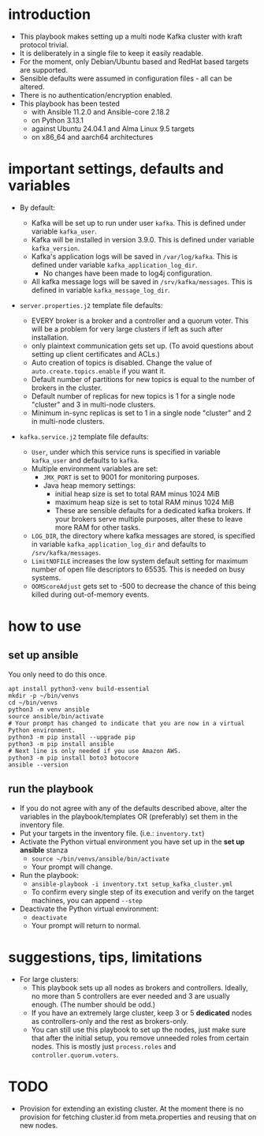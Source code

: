 # introduction

* This playbook makes setting up a multi node Kafka cluster with kraft protocol trivial. 
* It is deliberately in a single file to keep it easily readable.
* For the moment, only Debian/Ubuntu based and RedHat based targets are supported. 
* Sensible defaults were assumed in configuration files - all can be altered. 
* There is no authentication/encryption enabled.
* This playbook has been tested 
    * with Ansible 11.2.0 and Ansible-core 2.18.2
    * on Python 3.13.1 
    * against Ubuntu 24.04.1 and Alma Linux 9.5 targets
    * on x86_64 and aarch64 architectures

# important settings, defaults and variables

* By default:
    * Kafka will be set up to run under user `kafka`. This is defined under variable `kafka_user`.
    * Kafka will be installed in version 3.9.0. This is defined under variable `kafka_version`.
    * Kafka's application logs will be saved in `/var/log/kafka`. This is defined under variable `kafka_application_log_dir`.
        * No changes have been made to log4j configuration.
    * All kafka message logs will be saved in `/srv/kafka/messages`. This is defined in variable `kafka_message_log_dir`.

* `server.properties.j2` template file defaults:
    * EVERY broker is a broker and a controller and a quorum voter. This will be a problem for very large clusters if left as such after installation.
    * only plaintext communication gets set up. (To avoid questions about setting up client certificates and ACLs.)
    * Auto creation of topics is disabled. Change the value of `auto.create.topics.enable` if you want it.
    * Default number of partitions for new topics is equal to the number of brokers in the cluster. 
    * Default number of replicas for new topics is 1 for a single node "cluster" and 3 in multi-node clusters. 
    * Minimum in-sync replicas is set to 1 in a single node "cluster" and 2 in multi-node clusters. 

* `kafka.service.j2` template file defaults:
    * `User`, under which this service runs is specified in variable `kafka_user` and defaults to `kafka`.
    * Multiple environment variables are set:
        * `JMX_PORT` is set to 9001 for monitoring purposes.
        * Java heap memory settings:
            * initial heap size is set to total RAM minus 1024 MiB
            * maximum heap size is set to total RAM minus 1024 MiB
            * These are sensible defaults for a dedicated kafka brokers. If your brokers serve multiple purposes, alter these to leave more RAM for other tasks.
    * `LOG_DIR`, the directory where kafka messages are stored, is specified in variable `kafka_application_log_dir` and defaults to `/srv/kafka/messages`.
    * `LimitNOFILE` increases the low system default setting for maximum number of open file descriptors to 65535. This is needed on busy systems. 
    * `OOMScoreAdjust` gets set to -500 to decrease the chance of this being killed during out-of-memory events. 

# how to use

## set up ansible

You only need to do this once.

```
apt install python3-venv build-essential
mkdir -p ~/bin/venvs
cd ~/bin/venvs
python3 -m venv ansible
source ansible/bin/activate
# Your prompt has changed to indicate that you are now in a virtual Python environment.
python3 -m pip install --upgrade pip
python3 -m pip install ansible
# Next line is only needed if you use Amazon AWS.
python3 -m pip install boto3 botocore
ansible --version
```

## run the playbook

* If you do not agree with any of the defaults described above, alter the variables in the playbook/templates OR (preferably) set them in the inventory file.
* Put your targets in the inventory file. (i.e.: `inventory.txt`)
* Activate the Python virtual environment you have set up in the **set up ansible** stanza
    * `source ~/bin/venvs/ansible/bin/activate`
    * Your prompt will change.
* Run the playbook:
    * `ansible-playbook -i inventory.txt setup_kafka_cluster.yml`
    * To confirm every single step of its execution and verify on the target machines, you can append `--step`
* Deactivate the Python virtual environment:
    * `deactivate`
    * Your prompt will return to normal.

# suggestions, tips, limitations

* For large clusters:
    * This playbook sets up all nodes as brokers and controllers. Ideally, no more than 5 controllers are ever needed and 3 are usually enough. (The number should be odd.)
    * If you have an extremely large cluster, keep 3 or 5 **dedicated** nodes as controllers-only and the rest as brokers-only.
    * You can still use this playbook to set up the nodes, just make sure that after the initial setup, you remove unneeded roles from certain nodes. This is mostly just `process.roles` and `controller.quorum.voters`.

# TODO
* Provision for extending an existing cluster. At the moment there is no provision for fetching cluster.id from meta.properties and reusing that on new nodes. 
